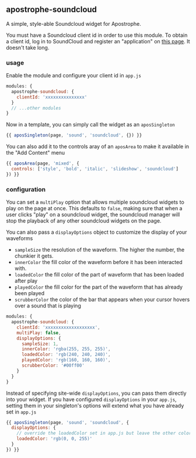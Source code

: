 ## apostrophe-soundcloud

A simple, style-able Soundcloud widget for Apostrophe.

You must have a Soundcloud client id in order to use this module. To obtain a client id, log in to SoundCloud and register an "application" on [this page](http://soundcloud.com/you/apps). It doesn't take long.

### usage

Enable the module and configure your client id in `app.js` 

```javascript
modules: {
  apostrophe-soundcloud: {
    clientId: 'xxxxxxxxxxxxxxx'
  }
  // ...other modules
}
```

Now in a template, you can simply call the widget as an `aposSingleton`

```javascript
{{ aposSingleton(page, 'sound', 'soundcloud', {}) }}
```

You can also add it to the controls aray of an `aposArea` to make it available in the "Add Content" menu

```javascript
{{ aposArea(page, 'mixed', {
  controls: ['style', 'bold', 'italic', 'slideshow', 'soundcloud']
}) }}
```

### configuration

You can set a `multiPlay` option that allows multiple soundcloud widgets to play on the page at once. This defaults to `false`, making sure that when a user clicks "play" on a soundcloud widget, the soundcloud manager will stop the playback of any other soundcloud widgets on the page. 

You can also pass a `displayOptions` object to customize the display of your waveforms

* `sampleSize` the resolution of the waveform. The higher the number, the chunkier it gets.
* `innerColor` the fill color of the waveform before it has been interacted with.
* `loadedColor` the fill color of the part of waveform that has been loaded after play
* `playedColor` the fill color for the part of the waveform that has already been played
* `scrubberColor` the color of the bar that appears when your cursor hovers over a sound that is playing  

```javascript
modules: {
  apostrophe-soundcloud: {
    clientId: 'xxxxxxxxxxxxxxxxxxx',
    multiPlay: false,
    displayOptions: {
      sampleSize: 1,
      innerColor: 'rgba(255, 255, 255)',
      loadedColor: 'rgb(240, 240, 240)',
      playedColor: 'rgb(160, 160, 160)',
      scrubberColor: '#00ff00'
    }
  }
}
```

Instead of specifying site-wide `displayOptions`, you can pass them directly into your widget. If you have configured `displayOptions` in your `app.js`, setting them in your singleton's options will extend what you have already set in `app.js`

```javascript
{{ aposSingleton(page, 'sound', 'soundcloud', {
  displayOptions: {
    // override the loadedColor set in app.js but leave the other colors as-is
    loadedColor: 'rgb(0, 0, 255)'
  }
}) }}
```
